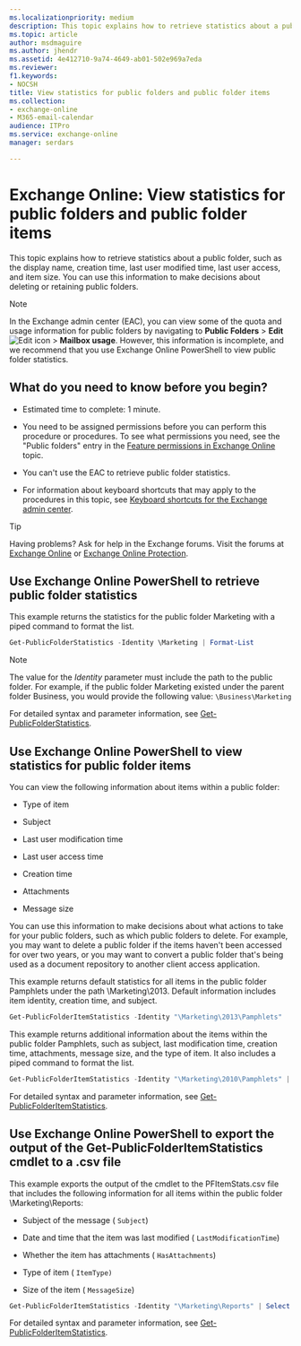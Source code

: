 ```yaml
---
ms.localizationpriority: medium
description: This topic explains how to retrieve statistics about a public folder, such as the display name, creation time, last user modified time, last user access, and item size. You can use this information to make decisions about deleting or retaining public folders.
ms.topic: article
author: msdmaguire
ms.author: jhendr
ms.assetid: 4e412710-9a74-4649-ab01-502e969a7eda
ms.reviewer: 
f1.keywords:
- NOCSH
title: View statistics for public folders and public folder items
ms.collection: 
- exchange-online
- M365-email-calendar
audience: ITPro
ms.service: exchange-online
manager: serdars

---
```


# Exchange Online: View statistics for public folders and public folder items

This topic explains how to retrieve statistics about a public folder, such as the display name, creation time, last user modified time, last user access, and item size. You can use this information to make decisions about deleting or retaining public folders.

> [!NOTE]
> In the Exchange admin center (EAC), you can view some of the quota and usage information for public folders by navigating to **Public Folders** \> **Edit** ![Edit icon](../../media/ITPro_EAC_EditIcon.gif) \> **Mailbox usage**. However, this information is incomplete, and we recommend that you use Exchange Online PowerShell to view public folder statistics.

## What do you need to know before you begin?

- Estimated time to complete: 1 minute.

- You need to be assigned permissions before you can perform this procedure or procedures. To see what permissions you need, see the "Public folders" entry in the [Feature permissions in Exchange Online](../../permissions-exo/feature-permissions.md) topic.

- You can't use the EAC to retrieve public folder statistics.

- For information about keyboard shortcuts that may apply to the procedures in this topic, see [Keyboard shortcuts for the Exchange admin center](../../accessibility/keyboard-shortcuts-in-admin-center.md).

> [!TIP]
> Having problems? Ask for help in the Exchange forums. Visit the forums at [Exchange Online](https://social.technet.microsoft.com/forums/msonline/home?forum=onlineservicesexchange) or [Exchange Online Protection](https://social.technet.microsoft.com/forums/forefront/home?forum=FOPE).

## Use Exchange Online PowerShell to retrieve public folder statistics

This example returns the statistics for the public folder Marketing with a piped command to format the list.

```PowerShell
Get-PublicFolderStatistics -Identity \Marketing | Format-List
```

> [!NOTE]
> The value for the _Identity_ parameter must include the path to the public folder. For example, if the public folder Marketing existed under the parent folder Business, you would provide the following value: `\Business\Marketing`

For detailed syntax and parameter information, see [Get-PublicFolderStatistics](/powershell/module/exchange/get-publicfolderstatistics).

## Use Exchange Online PowerShell to view statistics for public folder items

You can view the following information about items within a public folder:

- Type of item

- Subject

- Last user modification time

- Last user access time

- Creation time

- Attachments

- Message size

You can use this information to make decisions about what actions to take for your public folders, such as which public folders to delete. For example, you may want to delete a public folder if the items haven't been accessed for over two years, or you may want to convert a public folder that's being used as a document repository to another client access application.

This example returns default statistics for all items in the public folder Pamphlets under the path \Marketing\2013. Default information includes item identity, creation time, and subject.

```PowerShell
Get-PublicFolderItemStatistics -Identity "\Marketing\2013\Pamphlets"
```

This example returns additional information about the items within the public folder Pamphlets, such as subject, last modification time, creation time, attachments, message size, and the type of item. It also includes a piped command to format the list.

```PowerShell
Get-PublicFolderItemStatistics -Identity "\Marketing\2010\Pamphlets" | Format-List
```

For detailed syntax and parameter information, see [Get-PublicFolderItemStatistics](/powershell/module/exchange/get-publicfolderitemstatistics).

## Use Exchange Online PowerShell to export the output of the Get-PublicFolderItemStatistics cmdlet to a .csv file

This example exports the output of the cmdlet to the PFItemStats.csv file that includes the following information for all items within the public folder \Marketing\Reports:

- Subject of the message ( `Subject`)

- Date and time that the item was last modified ( `LastModificationTime`)

- Whether the item has attachments ( `HasAttachments`)

- Type of item ( `ItemType)`

- Size of the item ( `MessageSize`)

```PowerShell
Get-PublicFolderItemStatistics -Identity "\Marketing\Reports" | Select Subject,LastModificationTime,HasAttachments,ItemType,MessageSize | Export-CSV C:\PFItemStats.csv
```

For detailed syntax and parameter information, see [Get-PublicFolderItemStatistics](/powershell/module/exchange/get-publicfolderitemstatistics).